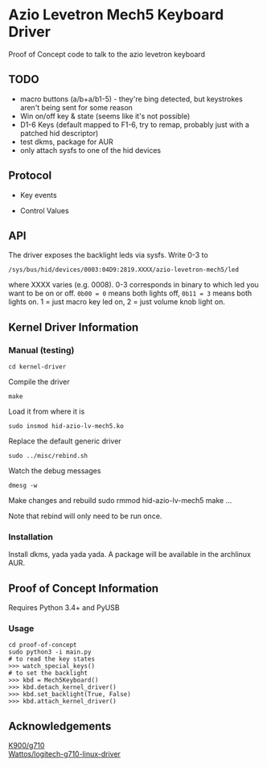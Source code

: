 Azio Levetron Mech5 Keyboard Driver
===================================

Proof of Concept code to talk to the azio levetron keyboard



## TODO

* macro buttons (a/b+a/b1-5) - they're bing detected, but keystrokes aren't being sent for some reason
* Win on/off key & state (seems like it's not possible)
* D1-6 Keys (default mapped to F1-6, try to remap, probably just with a patched hid descriptor)
* test dkms, package for AUR
* only attach sysfs to one of the hid devices

## Protocol

* Key events

* Control Values

## API
The driver exposes the backlight leds via sysfs. Write 0-3 to

    /sys/bus/hid/devices/0003:04D9:2819.XXXX/azio-levetron-mech5/led

where XXXX varies (e.g. 0008). 0-3 corresponds in binary to which led you want to be on or off. `0b00 = 0` means both lights off, `0b11 = 3` means both lights on. 1 = just macro key led on, 2 = just volume knob light on.

## Kernel Driver Information

### Manual (testing)

    cd kernel-driver

Compile the driver

    make

Load it from where it is

    sudo insmod hid-azio-lv-mech5.ko

Replace the default generic driver

    sudo ../misc/rebind.sh

Watch the debug messages

    dmesg -w

Make changes and rebuild
    sudo rmmod hid-azio-lv-mech5
    make
    ...

Note that rebind will only need to be run once.

### Installation

Install dkms, yada yada yada. A package will be available in the archlinux AUR.

## Proof of Concept Information

Requires Python 3.4+ and PyUSB

### Usage

    cd proof-of-concept
    sudo python3 -i main.py
    # to read the key states
    >>> watch_special_keys()
    # to set the backlight
    >>> kbd = Mech5Keyboard()
    >>> kbd.detach_kernel_driver()
    >>> kbd.set_backlight(True, False)
    >>> kbd.attach_kernel_driver()

## Acknowledgements

[K900/g710](github.com/K900/g710)  
[Wattos/logitech-g710-linux-driver](github.com/Wattos/logitech-g710-linux-driver)
